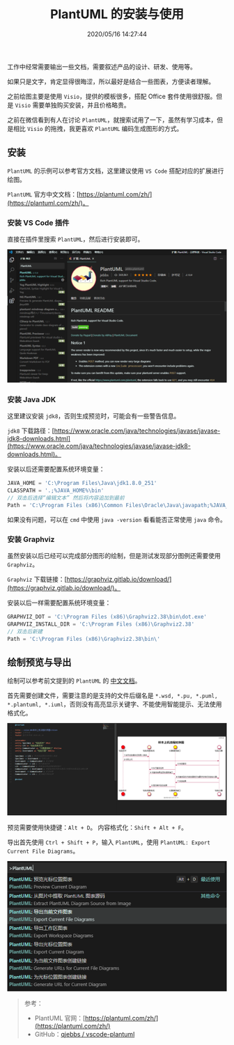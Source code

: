 ﻿---
title: "PlantUML 的安装与使用"
date: "2020/05/16 14:27:44"
updated: "2020/05/16 14:36:16"
permalink: "plantuml-installation-and-use/"
tags:
 - UML
categories:
 - [开发, 工具]
---

工作中经常需要输出一些文档，需要叙述产品的设计、研发、使用等。

如果只是文字，肯定显得很晦涩，所以最好是结合一些图表，方便读者理解。

之前绘图主要是使用 `Visio`，提供的模板很多，搭配 Office 套件使用很舒服。但是 `Visio` 需要单独购买安装，并且价格略贵。

之前在微信看到有人在讨论 `PlantUML`，就搜索试用了一下，虽然有学习成本，但是相比 `Visio` 的拖拽，我更喜欢 `PlantUML` 编码生成图形的方式。

## 安装

`PlantUML` 的示例可以参考官方文档，这里建议使用 `VS Code` 搭配对应的扩展进行绘图。

`PlantUML` 官方中文文档：[https://plantuml.com/zh/](https://plantuml.com/zh/)。

### 安装 VS Code 插件

直接在插件里搜索 `PlantUML`，然后进行安装即可。

![plantuml extension](./200516-plantuml-installation-and-use-01.png)

### 安装 Java JDK

这里建议安装 `jdk8`，否则生成预览时，可能会有一些警告信息。

`jdk8` 下载路径：[https://www.oracle.com/java/technologies/javase/javase-jdk8-downloads.html](https://www.oracle.com/java/technologies/javase/javase-jdk8-downloads.html)。

安装以后还需要配置系统环境变量：

```js
JAVA_HOME = 'C:\Program Files\Java\jdk1.8.0_251'
CLASSPATH = '.;%JAVA_HOME%\bin'
// 双击后选择“编辑文本” 然后将内容追加到最前
Path = 'C:\Program Files (x86)\Common Files\Oracle\Java\javapath;%JAVA_HOME%\bin;%JAVA_HOME%\jre\bin;'
```

如果没有问题，可以在 `cmd` 中使用 `java -version` 看看能否正常使用 `java` 命令。

### 安装 Graphviz

虽然安装以后已经可以完成部分图形的绘制，但是测试发现部分图例还需要使用 `Graphviz`。

`Graphviz` 下载链接：[https://graphviz.gitlab.io/download/](https://graphviz.gitlab.io/download/)。

安装以后一样需要配置系统环境变量：

```js
GRAPHVIZ_DOT = 'C:\Program Files (x86)\Graphviz2.38\bin\dot.exe'
GRAPHVIZ_INSTALL_DIR = 'C:\Program Files (x86)\Graphviz2.38'
// 双击后新建
Path = 'C:\Program Files (x86)\Graphviz2.38\bin\'
```

## 绘制预览与导出

绘制可以参考前文提到的 `PlantUML` 的 [中文文档](https://plantuml.com/zh/)。

首先需要创建文件，需要注意的是支持的文件后缀名是 `*.wsd, *.pu, *.puml, *.plantuml, *.iuml`，否则没有高亮显示关键字、不能使用智能提示、无法使用格式化。

![edit uml diagram](./200516-plantuml-installation-and-use-02.png)

预览需要使用快捷键：`Alt + D`。
内容格式化：`Shift + Alt + F`。

导出首先使用 `Ctrl + Shift + P`，输入 `PlantUML`，使用 `PlantUML: Export Current File Diagrams`。

![export diagram](./200516-plantuml-installation-and-use-03.png)

> 参考：
> + PlantUML 官网：[https://plantuml.com/zh/](https://plantuml.com/zh/)
> + GitHub：[qjebbs / vscode-plantuml](https://github.com/qjebbs/vscode-plantuml)
